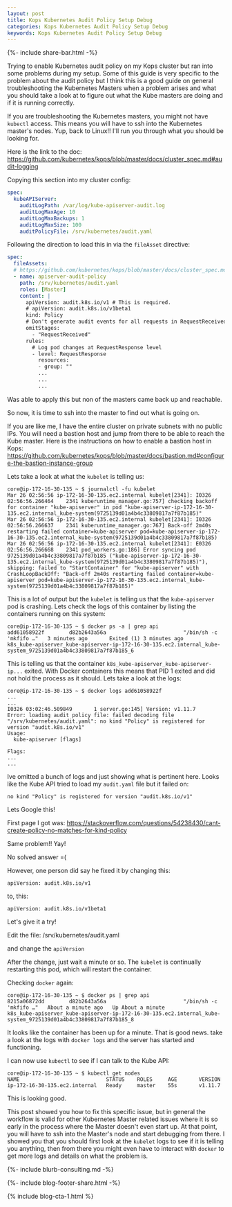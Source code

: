 ```yaml
---
layout: post
title: Kops Kubernetes Audit Policy Setup Debug
categories: Kops Kubernetes Audit Policy Setup Debug
keywords: Kops Kubernetes Audit Policy Setup Debug
---
```

{%- include share-bar.html -%}

Trying to enable Kubernetes audit policy on my Kops cluster but ran into some
problems during my setup.  Some of this guide is very specific to the problem
about the audit policy but I think this is a good guide on general troubleshooting
the Kubernetes Masters when a problem arises and what you should take a look
at to figure out what the Kube masters are doing and if it is running correctly.

If you are troubleshooting the Kubernetes masters, you might not have `kubectl`
access.  This means you will have to ssh into the Kubernetes master's nodes.  Yup,
back to Linux!!  I'll run you through what you should be looking for.

Here is the link to the doc: https://github.com/kubernetes/kops/blob/master/docs/cluster_spec.md#audit-logging

Copying this section into my cluster config:

```yaml
spec:
  kubeAPIServer:
    auditLogPath: /var/log/kube-apiserver-audit.log
    auditLogMaxAge: 10
    auditLogMaxBackups: 1
    auditLogMaxSize: 100
    auditPolicyFile: /srv/kubernetes/audit.yaml
```

Following the direction to load this in via the `fileAsset` directive:

```yaml
spec:
  fileAssets:
  # https://github.com/kubernetes/kops/blob/master/docs/cluster_spec.md#audit-logging
  - name: apiserver-audit-policy
    path: /srv/kubernetes/audit.yaml
    roles: [Master]
    content: |
      apiVersion: audit.k8s.io/v1 # This is required.
      # apiVersion: audit.k8s.io/v1beta1
      kind: Policy
      # Don't generate audit events for all requests in RequestReceived stage.
      omitStages:
        - "RequestReceived"
      rules:
        # Log pod changes at RequestResponse level
        - level: RequestResponse
          resources:
          - group: ""
          ...
          ...
          ...
```

Was able to apply this but non of the masters came back up and reachable.

So now, it is time to ssh into the master to find out what is going on.

If you are like me, I have the entire cluster on private subnets with no public
IPs.  You will need a bastion host and jump from there to be able to reach the
Kube master.  Here is the instructions on how to enable a bastion host in Kops:
https://github.com/kubernetes/kops/blob/master/docs/bastion.md#configure-the-bastion-instance-group

Lets take a look at what the `kubelet` is telling us:

```
core@ip-172-16-30-135 ~ $ journalctl -fu kubelet
Mar 26 02:56:56 ip-172-16-30-135.ec2.internal kubelet[2341]: I0326 02:56:56.266464    2341 kuberuntime_manager.go:757] checking backoff for container "kube-apiserver" in pod "kube-apiserver-ip-172-16-30-135.ec2.internal_kube-system(9725139d01a4b4c33809817a7f87b185)"
Mar 26 02:56:56 ip-172-16-30-135.ec2.internal kubelet[2341]: I0326 02:56:56.266637    2341 kuberuntime_manager.go:767] Back-off 2m40s restarting failed container=kube-apiserver pod=kube-apiserver-ip-172-16-30-135.ec2.internal_kube-system(9725139d01a4b4c33809817a7f87b185)
Mar 26 02:56:56 ip-172-16-30-135.ec2.internal kubelet[2341]: E0326 02:56:56.266668    2341 pod_workers.go:186] Error syncing pod 9725139d01a4b4c33809817a7f87b185 ("kube-apiserver-ip-172-16-30-135.ec2.internal_kube-system(9725139d01a4b4c33809817a7f87b185)"), skipping: failed to "StartContainer" for "kube-apiserver" with CrashLoopBackOff: "Back-off 2m40s restarting failed container=kube-apiserver pod=kube-apiserver-ip-172-16-30-135.ec2.internal_kube-system(9725139d01a4b4c33809817a7f87b185)"
```

This is a lot of output but the `kubelet` is telling us that the `kube-apiserver`
pod is crashing.  Lets check the logs of this container by listing the containers
running on this system:

```
core@ip-172-16-30-135 ~ $ docker ps -a | grep api
add61058922f        d82b2643a56a                         "/bin/sh -c 'mkfifo …"   3 minutes ago       Exited (1) 3 minutes ago                       k8s_kube-apiserver_kube-apiserver-ip-172-16-30-135.ec2.internal_kube-system_9725139d01a4b4c33809817a7f87b185_6
```

This is telling us that the container `k8s_kube-apiserver_kube-apiserver-ip...`
exited.  With Docker containers this means that PID 1 exited and did not hold the
process as it should.  Lets take a look at the logs:

```
core@ip-172-16-30-135 ~ $ docker logs add61058922f
...
...
I0326 03:02:46.509849       1 server.go:145] Version: v1.11.7
Error: loading audit policy file: failed decoding file "/srv/kubernetes/audit.yaml": no kind "Policy" is registered for version "audit.k8s.io/v1"
Usage:
  kube-apiserver [flags]

Flags:
...
...
```

Ive omitted a bunch of logs and just showing what is pertinent here.  Looks like
the Kube API tried to load my `audit.yaml` file but it failed on:

```
no kind "Policy" is registered for version "audit.k8s.io/v1"
```

Lets Google this!

First page I got was: https://stackoverflow.com/questions/54238430/cant-create-policy-no-matches-for-kind-policy

Same problem!! Yay!

No solved answer =(

However, one person did say he fixed it by changing this:

```
apiVersion: audit.k8s.io/v1
```

to, this:

```
apiVersion: audit.k8s.io/v1beta1
```

Let's give it a try!

Edit the file: /srv/kubernetes/audit.yaml

and change the `apiVersion`

After the change, just wait a minute or so.  The `kubelet` is continually restarting
this pod, which will restart the container.

Checking `docker` again:

```
core@ip-172-16-30-135 ~ $ docker ps | grep api
8215a06872dd        d82b2643a56a                         "/bin/sh -c 'mkfifo …"   About a minute ago   Up About a minute                       k8s_kube-apiserver_kube-apiserver-ip-172-16-30-135.ec2.internal_kube-system_9725139d01a4b4c33809817a7f87b185_8
```

It looks like the container has been up for a minute.  That is good news.  take
a look at the logs with `docker logs` and the server has started and functioning.

I can now use `kubectl` to see if I can talk to the Kube API:

```
core@ip-172-16-30-135 ~ $ kubectl get nodes
NAME                            STATUS    ROLES     AGE       VERSION
ip-172-16-30-135.ec2.internal   Ready     master    55s       v1.11.7
```

This is looking good.

This post showed you how to fix this specific issue, but in general the workflow
is valid for other Kubernetes Master related issues where it is so early in the
process where the Master doesn't even start up.  At that point, you will have to
ssh into the Master's node and start debugging from there.  I showed you that you
should first look at the `kubelet` logs to see if it is telling you anything, then
from there you might even have to interact with `docker` to get more logs and details
on what the problem is.

{%- include blurb-consulting.md -%}

<!-- Blog footer share -->
{%- include blog-footer-share.html -%}

{% include blog-cta-1.html %}

